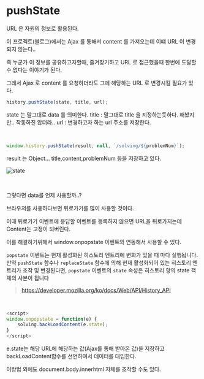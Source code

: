 # pushState

URL 은 자원의 정보로 활용된다.

이 프로젝트(블로그)에서는 Ajax 를 통해서 content 를 가져오는데 이떄 URL 이 변경되지 않는다..

즉 누군가 이 정보를 공유하고자할때, 즐겨찾기하고 URL 로 접근했을때 한번에 도달할 수 없다는 이야기가 된다.

그래서 Ajax 로 content 를 요청하더라도 그에 해당하는 URL 로 변경시킬 필요가 있다.

```js
history.pushState(state, title, url);
```

state 는 말그대로 data 를 의미한다.
title : 말그대로 title 을 지정하는듯하다. 해봤지만.. 작동하진 않더라..
url : 변경하고자 하는 url 주소를 저장한다.

<br>  

```js
window.history.pushState(result, null, `/solving/${problemNum}`);
```

result 는 Object...
title,content,problemNum 등을 저장하고 있다.

![state](https://user-images.githubusercontent.com/31912670/52406005-05e6e580-2b10-11e9-9959-47a0f8856eab.jpg)

<br>  

그렇다면 data를 언제 사용할까..?

브라우저를 사용하다보면 뒤로가기를 많이 사용할 것이다.

이때 뒤로가기 이벤트에 응답할 이벤트를 등록하지 않으면 URL을 뒤로가지는데 Content는 고정이 되버린다.

이를 해결하기위해서 window.onpopstate 이벤트와 연동해서 사용할 수 있다.

`popstate` 이벤트는 현재 활성화된 히스토리 엔트리에 변화가 있을 때 마다 실행됩니다. 만약 `pushState` 함수나 `replaceState` 함수에 의해 현재 활성화되어 있는 히스토리 엔트리가 조작 및 변경된다면, `popstate` 이벤트의 `state` 속성은 히스토리 항의 state 객체의 사본이 됩니다

> https://developer.mozilla.org/ko/docs/Web/API/History_API

<br>  

```js
<script>
window.onpopstate = function(e) {
    solving.backLoadContent(e.state);
}
</script>
```

e.state는 해당 URL에 해당하는 값(Ajax를 통해 받아온 값)을 저장하고 backLoadContent함수를 선언하여서 데이터를  대입한다.

이방법 외에도 document.body.innerhtml 자체를 조작할 수도 있다.





